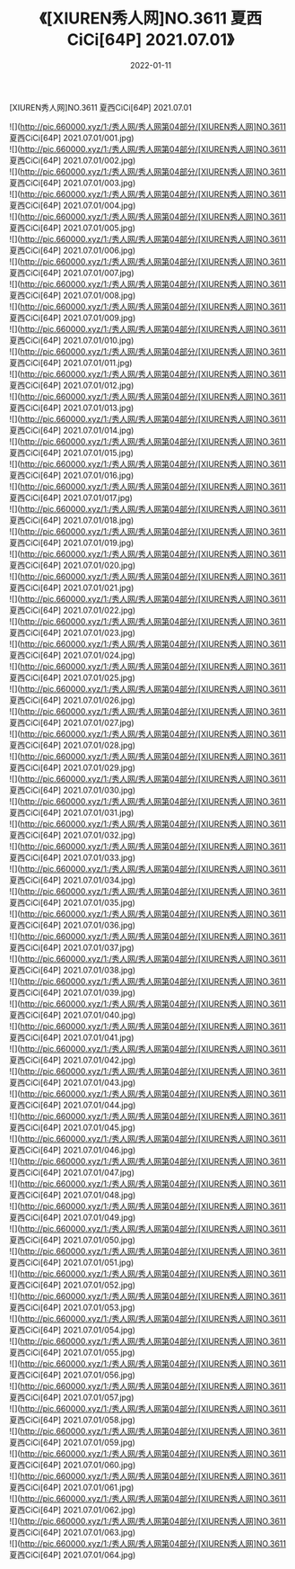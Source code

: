 ﻿---
layout: post
title:  《[XIUREN秀人网]NO.3611 夏西CiCi[64P] 2021.07.01》
date:   2022-01-11
img: http://pic.660000.xyz/1:/秀人网/秀人网第04部分/[XIUREN秀人网]NO.3611 夏西CiCi[64P] 2021.07.01/000.jpg
categories: [美女, 清纯, 唯美]
---

[XIUREN秀人网]NO.3611 夏西CiCi[64P] 2021.07.01

 ![](http://pic.660000.xyz/1:/秀人网/秀人网第04部分/[XIUREN秀人网]NO.3611 夏西CiCi[64P] 2021.07.01/001.jpg) <br>![](http://pic.660000.xyz/1:/秀人网/秀人网第04部分/[XIUREN秀人网]NO.3611 夏西CiCi[64P] 2021.07.01/002.jpg) <br>![](http://pic.660000.xyz/1:/秀人网/秀人网第04部分/[XIUREN秀人网]NO.3611 夏西CiCi[64P] 2021.07.01/003.jpg) <br>![](http://pic.660000.xyz/1:/秀人网/秀人网第04部分/[XIUREN秀人网]NO.3611 夏西CiCi[64P] 2021.07.01/004.jpg) <br>![](http://pic.660000.xyz/1:/秀人网/秀人网第04部分/[XIUREN秀人网]NO.3611 夏西CiCi[64P] 2021.07.01/005.jpg) <br>![](http://pic.660000.xyz/1:/秀人网/秀人网第04部分/[XIUREN秀人网]NO.3611 夏西CiCi[64P] 2021.07.01/006.jpg) <br>![](http://pic.660000.xyz/1:/秀人网/秀人网第04部分/[XIUREN秀人网]NO.3611 夏西CiCi[64P] 2021.07.01/007.jpg) <br>![](http://pic.660000.xyz/1:/秀人网/秀人网第04部分/[XIUREN秀人网]NO.3611 夏西CiCi[64P] 2021.07.01/008.jpg) <br>![](http://pic.660000.xyz/1:/秀人网/秀人网第04部分/[XIUREN秀人网]NO.3611 夏西CiCi[64P] 2021.07.01/009.jpg) <br>![](http://pic.660000.xyz/1:/秀人网/秀人网第04部分/[XIUREN秀人网]NO.3611 夏西CiCi[64P] 2021.07.01/010.jpg) <br>![](http://pic.660000.xyz/1:/秀人网/秀人网第04部分/[XIUREN秀人网]NO.3611 夏西CiCi[64P] 2021.07.01/011.jpg) <br>![](http://pic.660000.xyz/1:/秀人网/秀人网第04部分/[XIUREN秀人网]NO.3611 夏西CiCi[64P] 2021.07.01/012.jpg) <br>![](http://pic.660000.xyz/1:/秀人网/秀人网第04部分/[XIUREN秀人网]NO.3611 夏西CiCi[64P] 2021.07.01/013.jpg) <br>![](http://pic.660000.xyz/1:/秀人网/秀人网第04部分/[XIUREN秀人网]NO.3611 夏西CiCi[64P] 2021.07.01/014.jpg) <br>![](http://pic.660000.xyz/1:/秀人网/秀人网第04部分/[XIUREN秀人网]NO.3611 夏西CiCi[64P] 2021.07.01/015.jpg) <br>![](http://pic.660000.xyz/1:/秀人网/秀人网第04部分/[XIUREN秀人网]NO.3611 夏西CiCi[64P] 2021.07.01/016.jpg) <br>![](http://pic.660000.xyz/1:/秀人网/秀人网第04部分/[XIUREN秀人网]NO.3611 夏西CiCi[64P] 2021.07.01/017.jpg) <br>![](http://pic.660000.xyz/1:/秀人网/秀人网第04部分/[XIUREN秀人网]NO.3611 夏西CiCi[64P] 2021.07.01/018.jpg) <br>![](http://pic.660000.xyz/1:/秀人网/秀人网第04部分/[XIUREN秀人网]NO.3611 夏西CiCi[64P] 2021.07.01/019.jpg) <br>![](http://pic.660000.xyz/1:/秀人网/秀人网第04部分/[XIUREN秀人网]NO.3611 夏西CiCi[64P] 2021.07.01/020.jpg) <br>![](http://pic.660000.xyz/1:/秀人网/秀人网第04部分/[XIUREN秀人网]NO.3611 夏西CiCi[64P] 2021.07.01/021.jpg) <br>![](http://pic.660000.xyz/1:/秀人网/秀人网第04部分/[XIUREN秀人网]NO.3611 夏西CiCi[64P] 2021.07.01/022.jpg) <br>![](http://pic.660000.xyz/1:/秀人网/秀人网第04部分/[XIUREN秀人网]NO.3611 夏西CiCi[64P] 2021.07.01/023.jpg) <br>![](http://pic.660000.xyz/1:/秀人网/秀人网第04部分/[XIUREN秀人网]NO.3611 夏西CiCi[64P] 2021.07.01/024.jpg) <br>![](http://pic.660000.xyz/1:/秀人网/秀人网第04部分/[XIUREN秀人网]NO.3611 夏西CiCi[64P] 2021.07.01/025.jpg) <br>![](http://pic.660000.xyz/1:/秀人网/秀人网第04部分/[XIUREN秀人网]NO.3611 夏西CiCi[64P] 2021.07.01/026.jpg) <br>![](http://pic.660000.xyz/1:/秀人网/秀人网第04部分/[XIUREN秀人网]NO.3611 夏西CiCi[64P] 2021.07.01/027.jpg) <br>![](http://pic.660000.xyz/1:/秀人网/秀人网第04部分/[XIUREN秀人网]NO.3611 夏西CiCi[64P] 2021.07.01/028.jpg) <br>![](http://pic.660000.xyz/1:/秀人网/秀人网第04部分/[XIUREN秀人网]NO.3611 夏西CiCi[64P] 2021.07.01/029.jpg) <br>![](http://pic.660000.xyz/1:/秀人网/秀人网第04部分/[XIUREN秀人网]NO.3611 夏西CiCi[64P] 2021.07.01/030.jpg) <br>![](http://pic.660000.xyz/1:/秀人网/秀人网第04部分/[XIUREN秀人网]NO.3611 夏西CiCi[64P] 2021.07.01/031.jpg) <br>![](http://pic.660000.xyz/1:/秀人网/秀人网第04部分/[XIUREN秀人网]NO.3611 夏西CiCi[64P] 2021.07.01/032.jpg) <br>![](http://pic.660000.xyz/1:/秀人网/秀人网第04部分/[XIUREN秀人网]NO.3611 夏西CiCi[64P] 2021.07.01/033.jpg) <br>![](http://pic.660000.xyz/1:/秀人网/秀人网第04部分/[XIUREN秀人网]NO.3611 夏西CiCi[64P] 2021.07.01/034.jpg) <br>![](http://pic.660000.xyz/1:/秀人网/秀人网第04部分/[XIUREN秀人网]NO.3611 夏西CiCi[64P] 2021.07.01/035.jpg) <br>![](http://pic.660000.xyz/1:/秀人网/秀人网第04部分/[XIUREN秀人网]NO.3611 夏西CiCi[64P] 2021.07.01/036.jpg) <br>![](http://pic.660000.xyz/1:/秀人网/秀人网第04部分/[XIUREN秀人网]NO.3611 夏西CiCi[64P] 2021.07.01/037.jpg) <br>![](http://pic.660000.xyz/1:/秀人网/秀人网第04部分/[XIUREN秀人网]NO.3611 夏西CiCi[64P] 2021.07.01/038.jpg) <br>![](http://pic.660000.xyz/1:/秀人网/秀人网第04部分/[XIUREN秀人网]NO.3611 夏西CiCi[64P] 2021.07.01/039.jpg) <br>![](http://pic.660000.xyz/1:/秀人网/秀人网第04部分/[XIUREN秀人网]NO.3611 夏西CiCi[64P] 2021.07.01/040.jpg) <br>![](http://pic.660000.xyz/1:/秀人网/秀人网第04部分/[XIUREN秀人网]NO.3611 夏西CiCi[64P] 2021.07.01/041.jpg) <br>![](http://pic.660000.xyz/1:/秀人网/秀人网第04部分/[XIUREN秀人网]NO.3611 夏西CiCi[64P] 2021.07.01/042.jpg) <br>![](http://pic.660000.xyz/1:/秀人网/秀人网第04部分/[XIUREN秀人网]NO.3611 夏西CiCi[64P] 2021.07.01/043.jpg) <br>![](http://pic.660000.xyz/1:/秀人网/秀人网第04部分/[XIUREN秀人网]NO.3611 夏西CiCi[64P] 2021.07.01/044.jpg) <br>![](http://pic.660000.xyz/1:/秀人网/秀人网第04部分/[XIUREN秀人网]NO.3611 夏西CiCi[64P] 2021.07.01/045.jpg) <br>![](http://pic.660000.xyz/1:/秀人网/秀人网第04部分/[XIUREN秀人网]NO.3611 夏西CiCi[64P] 2021.07.01/046.jpg) <br>![](http://pic.660000.xyz/1:/秀人网/秀人网第04部分/[XIUREN秀人网]NO.3611 夏西CiCi[64P] 2021.07.01/047.jpg) <br>![](http://pic.660000.xyz/1:/秀人网/秀人网第04部分/[XIUREN秀人网]NO.3611 夏西CiCi[64P] 2021.07.01/048.jpg) <br>![](http://pic.660000.xyz/1:/秀人网/秀人网第04部分/[XIUREN秀人网]NO.3611 夏西CiCi[64P] 2021.07.01/049.jpg) <br>![](http://pic.660000.xyz/1:/秀人网/秀人网第04部分/[XIUREN秀人网]NO.3611 夏西CiCi[64P] 2021.07.01/050.jpg) <br>![](http://pic.660000.xyz/1:/秀人网/秀人网第04部分/[XIUREN秀人网]NO.3611 夏西CiCi[64P] 2021.07.01/051.jpg) <br>![](http://pic.660000.xyz/1:/秀人网/秀人网第04部分/[XIUREN秀人网]NO.3611 夏西CiCi[64P] 2021.07.01/052.jpg) <br>![](http://pic.660000.xyz/1:/秀人网/秀人网第04部分/[XIUREN秀人网]NO.3611 夏西CiCi[64P] 2021.07.01/053.jpg) <br>![](http://pic.660000.xyz/1:/秀人网/秀人网第04部分/[XIUREN秀人网]NO.3611 夏西CiCi[64P] 2021.07.01/054.jpg) <br>![](http://pic.660000.xyz/1:/秀人网/秀人网第04部分/[XIUREN秀人网]NO.3611 夏西CiCi[64P] 2021.07.01/055.jpg) <br>![](http://pic.660000.xyz/1:/秀人网/秀人网第04部分/[XIUREN秀人网]NO.3611 夏西CiCi[64P] 2021.07.01/056.jpg) <br>![](http://pic.660000.xyz/1:/秀人网/秀人网第04部分/[XIUREN秀人网]NO.3611 夏西CiCi[64P] 2021.07.01/057.jpg) <br>![](http://pic.660000.xyz/1:/秀人网/秀人网第04部分/[XIUREN秀人网]NO.3611 夏西CiCi[64P] 2021.07.01/058.jpg) <br>![](http://pic.660000.xyz/1:/秀人网/秀人网第04部分/[XIUREN秀人网]NO.3611 夏西CiCi[64P] 2021.07.01/059.jpg) <br>![](http://pic.660000.xyz/1:/秀人网/秀人网第04部分/[XIUREN秀人网]NO.3611 夏西CiCi[64P] 2021.07.01/060.jpg) <br>![](http://pic.660000.xyz/1:/秀人网/秀人网第04部分/[XIUREN秀人网]NO.3611 夏西CiCi[64P] 2021.07.01/061.jpg) <br>![](http://pic.660000.xyz/1:/秀人网/秀人网第04部分/[XIUREN秀人网]NO.3611 夏西CiCi[64P] 2021.07.01/062.jpg) <br>![](http://pic.660000.xyz/1:/秀人网/秀人网第04部分/[XIUREN秀人网]NO.3611 夏西CiCi[64P] 2021.07.01/063.jpg) <br>![](http://pic.660000.xyz/1:/秀人网/秀人网第04部分/[XIUREN秀人网]NO.3611 夏西CiCi[64P] 2021.07.01/064.jpg) <br>